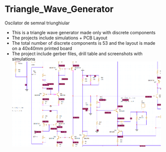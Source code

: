 # Triangle_Wave_Generator
Oscilator de semnal triunghiular
- This is a triangle wave generator made only with discrete components
- The projects include simulations + PCB Layout
- The total number of discrete components is 53 and the layout is made on a 40x40mm printed board
- The project include gerber files, drill table and screenshots with simulations
![](https://github.com/ErvinDuagi/Triangle_Wave_Generator/blob/main/Oscillator/PCB%20PROIECT%201.png)
